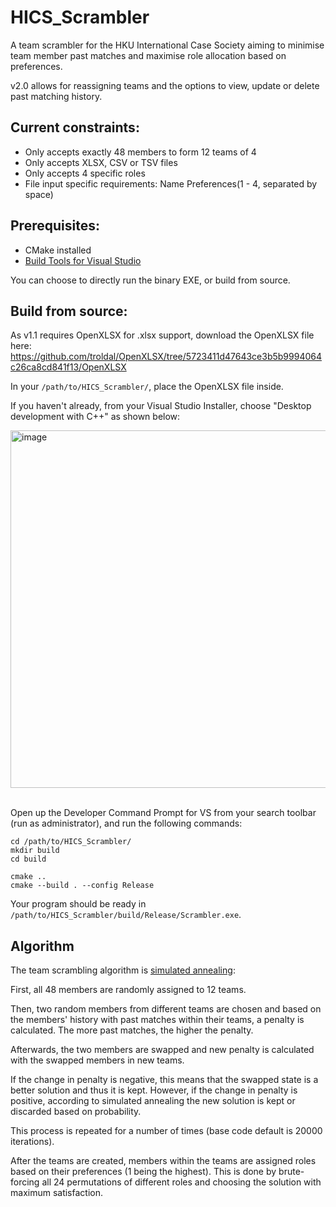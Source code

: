 # HICS_Scrambler

A team scrambler for the HKU International Case Society aiming to minimise team member past matches and maximise role allocation based on preferences. 

v2.0 allows for reassigning teams and the options to view, update or delete past matching history.

## Current constraints:
- Only accepts exactly 48 members to form 12 teams of 4
- Only accepts XLSX, CSV or TSV files
- Only accepts 4 specific roles
- File input specific requirements:
    Name Preferences(1 - 4, separated by space)

## Prerequisites:
- CMake installed
- [Build Tools for Visual Studio](https://visualstudio.microsoft.com/downloads/?q=build+tools#build-tools-for-visual-studio-2022)

You can choose to directly run the binary EXE, or build from source.

## Build from source:

As v1.1 requires OpenXLSX for .xlsx support, download the OpenXLSX file here: 
https://github.com/troldal/OpenXLSX/tree/5723411d47643ce3b5b9994064c26ca8cd841f13/OpenXLSX

In your `/path/to/HICS_Scrambler/`, place the OpenXLSX file inside.

If you haven't already, from your Visual Studio Installer, choose "Desktop development with C++" as shown below:

<img width="1710" height="572" alt="image" src="https://github.com/user-attachments/assets/cdd490b1-d929-46e1-9df5-d5d024356800" />
<br/><br/>

Open up the Developer Command Prompt for VS from your search toolbar (run as administrator), and run the following commands:
```
cd /path/to/HICS_Scrambler/
mkdir build
cd build
```
```
cmake ..
cmake --build . --config Release
```

Your program should be ready in `/path/to/HICS_Scrambler/build/Release/Scrambler.exe`.

## Algorithm
The team scrambling algorithm is [simulated annealing](https://www.baeldung.com/cs/simulated-annealing):

First, all 48 members are randomly assigned to 12 teams.

Then, two random members from different teams are chosen and based on the members' history with past matches within their teams, a penalty is calculated. The more past matches, the higher the penalty.

Afterwards, the two members are swapped and new penalty is calculated with the swapped members in new teams. 

If the change in penalty is negative, this means that the swapped state is a better solution and thus it is kept. However, if the change in penalty is positive, according to simulated annealing the new solution is kept or discarded based on probability.

This process is repeated for a number of times (base code default is 20000 iterations). 

After the teams are created, members within the teams are assigned roles based on their preferences (1 being the highest). This is done by brute-forcing all 24 permutations of different roles and choosing the solution with maximum satisfaction. 

